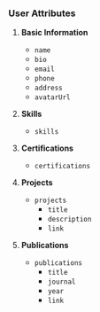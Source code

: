 ### User Attributes

1. **Basic Information**
   - `name`
   - `bio`
   - `email`
   - `phone`
   - `address`
   - `avatarUrl`

2. **Skills**
   - `skills`

3. **Certifications**
   - `certifications`

4. **Projects**
   - `projects`
     - `title`
     - `description`
     - `link`

5. **Publications**
   - `publications`
     - `title`
     - `journal`
     - `year`
     - `link`